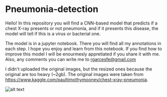 # Pneumonia-detection

Hello! In this repository you will find a CNN-based model that predicts if a chest X-ray presents or not pneumonia, and if it presents this disease, the model will tell if this is a virus or bacterial one.

The model is in a jupyter notebook. There you will find all my annotations in each step. I hope you enjoy and learn from this notebook. If you find how to improve this model I will be enourmesly appretiated if you share it with me. Also, any comments you can write me to rgarcesfe@gmail.com

I didn't uploaded the original images, but the resized ones because the original are too heavy (~2gb). The original images were taken from https://www.kaggle.com/paultimothymooney/chest-xray-pneumonia.

![alt text](https://www.researchgate.net/profile/Olalekan-Bakare-2/publication/344488922/figure/fig1/AS:943534756605962@1601967624763/The-lungs-and-chest-X-rays-showing-inflammation-leading-to-pneumonia-A-The-lung.png)
